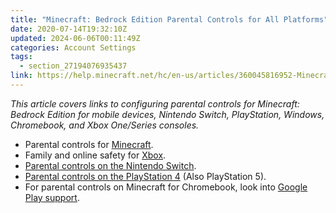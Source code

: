 ```yaml
---
title: "Minecraft: Bedrock Edition Parental Controls for All Platforms"
date: 2020-07-14T19:32:10Z
updated: 2024-06-06T00:11:49Z
categories: Account Settings
tags:
  - section_27194076935437
link: https://help.minecraft.net/hc/en-us/articles/360045816952-Minecraft-Bedrock-Edition-Parental-Controls-for-All-Platforms
---
```


*This article covers links to configuring parental controls for Minecraft: Bedrock Edition for mobile devices, Nintendo Switch, PlayStation, Windows, Chromebook, and Xbox One/Series consoles.* 

- Parental controls for [Minecraft](./Set-Up-Microsoft-Family-Groups-to-Manage-Parental-Controls-in-Minecraft-Bedrock-Edition.md).
- Family and online safety for [Xbox](https://support.xbox.com/en-US/help/family-online-safety/browse).
- [Parental controls on the Nintendo Switch](https://www.nintendo.com/switch/parental-controls/).
- [Parental controls on the PlayStation 4](https://www.playstation.com/en-nz/get-help/help-library/my-account/parental-controls/ps4-parental-controls/) (Also PlayStation 5).
- For parental controls on Minecraft for Chromebook, look into [Google Play support](https://support.google.com/families/answer/7103338).

